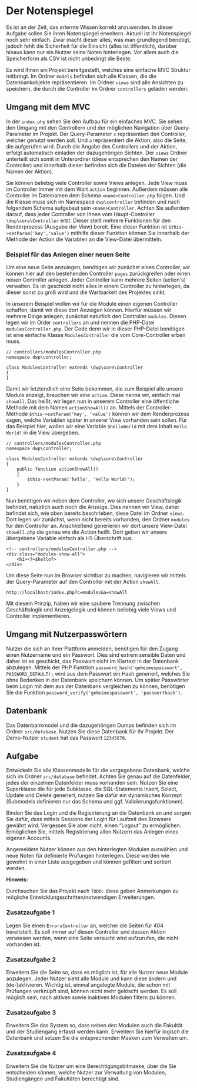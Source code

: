 # Der Notenspiegel

Es ist an der Zeit, das erlernte Wissen korrekt anzuwenden. In dieser Aufgabe sollen Sie ihren Notenspiegel erweitern. Aktuell ist Ihr Notenspiegel noch sehr einfach. Zwar macht dieser alles, was man grundlegend benötigt, jedoch fehlt die Sicherheit für die Einsicht (alles ist öffentlich), darüber hinaus kann nur ein Nutzer seine Noten hinterlegen. Vor allem auch die Speicherform als CSV ist nicht unbedingt die Beste.

Es wird Ihnen ein Projekt bereitgestellt, welches eine einfache MVC Struktur mitbringt. Im Ordner `models` befinden sich alle Klassen, die die Datenbankobjekte repräsentieren. Im Ordner `views` sind alle Ansichten zu speichern, die durch die Controller im Ordner `controllers` geladen werden.

## Umgang mit dem MVC

In der `index.php` sehen Sie den Aufbau für ein einfaches MVC. Sie sehen den Umgang mit den Controllern und der möglichen Navigation über Query-Parameter im Projekt. Der Query-Parameter `c` repräsentiert den Controller, welcher genutzt werden soll. Und `a` repräsentiert die Aktion, also die Seite, die aufgerufen wird. Durch die Angabe des Controllers und der Aktion, erfolgt automatisch einladen der dazugehörigen Sichten. Der `views` Ordner unterteilt sich somit in Unterordner (diese entsprechen den Namen der Controller) und innerhalb dieser befinden sich die Dateien der Sichten (die Namen der Aktion).

Sie können beliebig viele Controller sowie Views anlegen. Jede View muss im Controller immer mit dem Wort `action` beginnen. Außerdem müssen alle Controller im Dateinamen dem Schema `<name>Controller.php` folgen. Und die Klasse muss sich im Namespace `dwp\controller` befinden und nach folgendem Schema aufgebaut sein `<name>Controller`. Achten Sie außerdem darauf, dass jeder Controller von Ihnen vom Haupt-Controller `\dwp\core\Controller` erbt. Dieser stellt mehrere Funktionen für den Renderprozess (Ausgabe der View) bereit. Eine dieser Funktion ist `$this->setParam('key','value')` mithilfe dieser Funktion können Sie innerhalb der Methode der Action die Variablen an die View-Datei übermitteln.

### Beispiel für das Anlegen einer neuen Seite

Um eine neue Seite anzulegen, benötigen wir zunächst einen Controller, wir können hier auf den bestehenden Controller `pages` zurückgreifen oder einen neuen Controller anlegen. Jeder Controller kann mehrere Seiten (action's) verwalten. Es ist geschickt nicht alles in einem Controller zu hinterlegen, da dieser sonst zu groß wird und die Wartbarkeit des Projektes sinkt.

In unserem Beispiel wollen wir für die Module einen eigenen Controller schaffen, damit wir diese dort Anzeigen können. Hierfür müssen wir mehrere Dinge anlegen, zunächst natürlich den Controller `modules`. Diesen legen wir im Order `controllers` an und nennen die PHP-Datei `modulesController.php`. Der Code denn wir in dieser PHP-Datei benötigen ist eine einfache Klasse `ModulesController` die vom Core-Controller erben muss.

```
// controllers/modulesController.php
namespace dwp\controller;

class ModulesController extends \dwp\core\Controller
{
}

```

Damit wir letztendlich eine Seite bekommen, die zum Beispiel alle unsere Module anzeigt, brauchen wir eine `action`. Diese nenne wir, einfach mal `showAll`. Das heißt, wir legen nun in unserem Controller eine öffentliche Methode mit dem Namen `actionShowAll()` an. Mittels der Controller-Methode `$this->setParam('key', 'value')` können wir dem Renderprozess sagen, welche Variablen später in unserer View vorhanden sein sollen. Für das Beispiel hier, wollen wir eine Variable `$helloWorld` mit dem Inhalt `Hello World!` in die View übergeben.

```
// controllers/modulesController.php
namespace dwp\controller;

class ModulesController extends \dwp\core\Controller
{
	public function actionShowAll()
	{
		$this->setParam('hello', 'Hello World!');
	}
}

```

Nun benötigen wir neben dem Controller, wo sich unsere Geschäftslogik befindet, natürlich auch noch die Anzeige. Dies nennen wir View, daher befindet sich, wie oben bereits beschrieben, diese Datei im Ordner `views`. Dort legen wir zunächst, wenn nicht bereits vorhanden, den Ordner `modules` für den Controller an. Anschließend generieren wir dort unsere View-Datei `showAll.php` die genau wie die Action heißt. Dort geben wir unsere übergebene Variable einfach als H1-Überschrift aus.

```
<!-- controllers/modulesController.php -->
<div class="modules-show-all">
	<h1><?=$hello?>
</div>
```

Um diese Seite nun im Browser sichtbar zu machen, navigieren wir mittels der Query-Parameter auf den Controller mit der Action `showAll`.

```
http://localhost/index.php?c=modules&a=showAll
```

Mit diesem Prinzip, haben wir eine saubere Trennung zwischen Geschäftslogik und Anzeigelogik und können beliebig viele Views und Controller implementieren.

## Umgang mit Nutzerpasswörtern

Nutzer die sich an Ihrer Plattform anmelden, benötigen für den Zugang einen Nutzername und ein Passwort. Dies sind extrem sensible Daten und daher ist es geschickt, das Passwort nicht im Klartext in der Datenbank abzulegen. Mittels der PHP Funktion `password_hash('geheimespasswort', PASSWORD_DEFAULT);` wird aus dem Passwort ein Hash generiert, welches Sie ohne Bedenken in der Datenbank speichern können. Um später Passwörter beim Login mit dem aus der Datenbank vergleichen zu können, benötigen Sie die Funktion `password_verify('geheimespasswort', 'passworthash')`.

## Datenbank

Das Datenbankmodel und die dazugehörigen Dumps befinden sich im Ordner `src/database`. Nutzen Sie diese Datenbank für Ihr Projekt. Der Demo-Nutzer `student` hat das Passwort `12345678`.

## Aufgabe

Entwickeln Sie alle Klassenmodelle für die vorgegebene Datenbank, welche sich im Ordner `src/database` befindet. Achten Sie genau auf die Datenfelder, jedes der einzelnen Datenfelder muss vorhanden sein. Nutzen Sie eine Superklasse die für jede Subklasse, die SQL-Statements Insert, Select, Update und Delete generiert, nutzen Sie dafür ein dynamisches Konzept (Submodels definieren nur das Schema und ggf. Validierungsfunktionen).

Binden Sie das Login und die Registrierung an die Datenbank an und sorgen Sie dafür, dass mittels Sessions der Login für Laufzeit des Browsers gewährt wird. Vergessen Sie aber nicht, einen “Logout” zu ermöglichen. Ermöglichen Sie, mittels Registrierung allen Nutzern das Anlegen eines eigenen Accounts.

Angemeldete Nutzer können aus den hinterlegten Modulen auswählen und neue Noten für definierte Prüfungen hinterlegen. Diese werden wie gewohnt in einer Liste ausgegeben und können gefiltert und sortiert werden.

**Hinweis:**

Durchsuchen Sie das Projekt nach `TODO:` diese geben Anmerkungen zu mögliche Entwicklungsschritten/notwendigen Erweiterungen.

### Zusatzaufgabe 1

Legen Sie einen `ErrorsController` an, welcher die Seiten für 404 bereitstellt. Es soll immer auf diesen Controller und dessen Aktion verwiesen werden, wenn eine Seite versucht wird aufzurufen, die nicht vorhanden ist.

### Zusatzaufgabe 2

Erweitern Sie die Seite so, dass es möglich ist, für alle Nutzer neue Module anzulegen. Jeder Nutzer sieht alle Module und kann diese ändern und (de-)aktivieren. Wichtig ist, einmal angelegte Module, die schon mit Prüfungen verknüpft sind, können nicht mehr gelöscht werden. Es soll möglich sein, nach aktiven sowie inaktiven Modulen filtern zu können.

### Zusatzaufgabe 3

Erweitern Sie das System so, dass neben den Modulen auch die Fakultät und der Studiengang erfasst werden kann. Erweitern Sie hierfür logisch die Datenbank und setzen Sie die entsprechenden Masken zum Verwalten um.

### Zusatzaufgabe 4

Erweitern Sie die Nutzer um eine Berechtigungsbitmaske, über die Sie entscheiden können, welche Nutzer zur Verwaltung von Modulen, Studiengängen und Fakultäten berechtigt sind.

